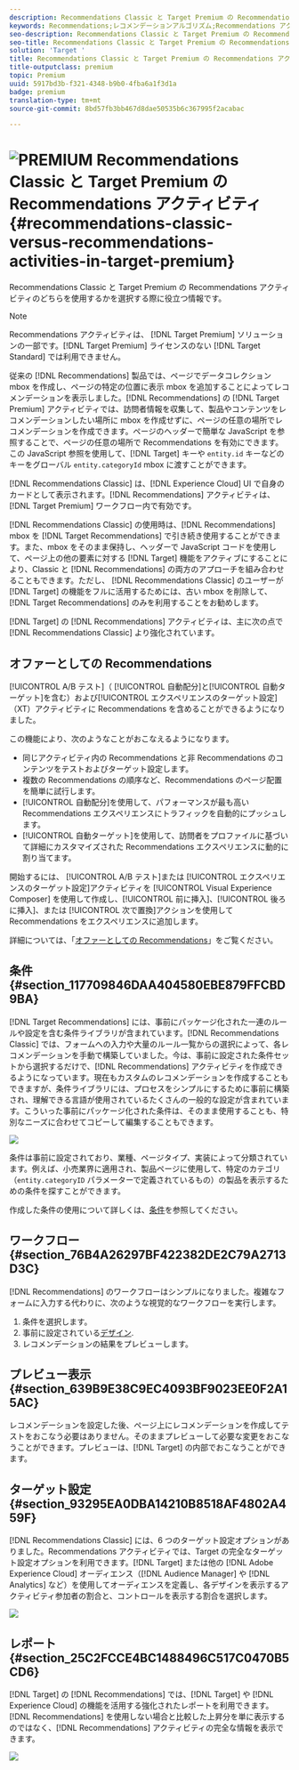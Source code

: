 ```yaml
---
description: Recommendations Classic と Target Premium の Recommendations アクティビティのどちらを使用するかを選択する際に役立つ情報です。
keywords: Recommendations;レコメンデーションアルゴリズム;Recommendations アクティビティ;Recommendations Classic
seo-description: Recommendations Classic と Target Premium の Recommendations アクティビティのどちらを使用するかを選択する際に役立つ情報です。
seo-title: Recommendations Classic と Target Premium の Recommendations アクティビティ
solution: 'Target '
title: Recommendations Classic と Target Premium の Recommendations アクティビティ
title-outputclass: premium
topic: Premium
uuid: 5917bd3b-f321-4348-b9b0-4fba6a1f3d1a
badge: premium
translation-type: tm+mt
source-git-commit: 8bd57fb3bb467d8dae50535b6c367995f2acabac

---
```



# ![PREMIUM](/help/assets/premium.png) Recommendations Classic と Target Premium の Recommendations アクティビティ{#recommendations-classic-versus-recommendations-activities-in-target-premium}

Recommendations Classic と Target Premium の Recommendations アクティビティのどちらを使用するかを選択する際に役立つ情報です。

>[!NOTE]
>
>Recommendations アクティビティは、 [!DNL Target Premium] ソリューションの一部です。[!DNL Target Premium] ライセンスのない [!DNL Target Standard] では利用できません。

従来の [!DNL Recommendations] 製品では、ページでデータコレクション mbox を作成し、ページの特定の位置に表示 mbox を追加することによってレコメンデーションを表示しました。[!DNL Recommendations] の [!DNL Target Premium] アクティビティでは、訪問者情報を収集して、製品やコンテンツをレコメンデーションしたい場所に mbox を作成せずに、ページの任意の場所でレコメンデーションを作成できます。ページのヘッダーで簡単な JavaScript を参照することで、ページの任意の場所で Recommendations を有効にできます。この JavaScript 参照を使用して、[!DNL Target] キーや `entity.id` キーなどのキーをグローバル `entity.categoryId` mbox に渡すことができます。

[!DNL Recommendations Classic] は、[!DNL Experience Cloud] UI で自身のカードとして表示されます。[!DNL Recommendations] アクティビティは、[!DNL Target Premium] ワークフロー内で有効です。

[!DNL Recommendations Classic] の使用時は、[!DNL Recommendations] mbox を [!DNL Target Recommendations] で引き続き使用することができます。また、mbox をそのまま保持し、ヘッダーで JavaScript コードを使用して、ページ上の他の要素に対する [!DNL Target] 機能をアクティブにすることにより、Classic と [!DNL Recommendations] の両方のアプローチを組み合わせることもできます。ただし、 [!DNL Recommendations Classic] のユーザーが [!DNL Target] の機能をフルに活用するためには、古い mbox を削除して、[!DNL Target Recommendations] のみを利用することをお勧めします。

[!DNL Target] の [!DNL Recommendations] アクティビティは、主に次の点で [!DNL Recommendations Classic] より強化されています。

## オファーとしての Recommendations 

[!UICONTROL A/B テスト]（ [!UICONTROL 自動配分]と[!UICONTROL 自動ターゲット]を含む）および[!UICONTROL エクスペリエンスのターゲット設定]（XT）アクティビティに Recommendations を含めることができるようになりました。

この機能により、次のようなことがおこなえるようになります。

* 同じアクティビティ内の Recommendations と非 Recommendations のコンテンツをテストおよびターゲット設定します。
* 複数の Recommendations の順序など、Recommendations のページ配置を簡単に試行します。
* [!UICONTROL 自動配分]を使用して、パフォーマンスが最も高い Recommendations エクスペリエンスにトラフィックを自動的にプッシュします。
* [!UICONTROL 自動ターゲット]を使用して、訪問者をプロファイルに基づいて詳細にカスタマイズされた Recommendations エクスペリエンスに動的に割り当てます。

開始するには、 [!UICONTROL A/B テスト]または [!UICONTROL エクスペリエンスのターゲット設定]アクティビティを [!UICONTROL Visual Experience Composer] を使用して作成し、[!UICONTROL 前に挿入]、[!UICONTROL 後ろに挿入]、または [!UICONTROL 次で置換]アクションを使用して Recommendations をエクスペリエンスに追加します。

詳細については、「[オファーとしての Recommendations](/help/c-recommendations/recommendations-as-an-offer.md)」をご覧ください。

## 条件 {#section_117709846DAA404580EBE879FFCBD9BA}

[!DNL Target Recommendations] には、事前にパッケージ化された一連のルールや設定を含む条件ライブラリが含まれています。[!DNL Recommendations Classic] では、フォームへの入力や大量のルール一覧からの選択によって、各レコメンデーションを手動で構築していました。今は、事前に設定された条件セットから選択するだけで、[!DNL Recommendations] アクティビティを作成できるようになっています。現在もカスタムのレコメンデーションを作成することもできますが、条件ライブラリには、プロセスをシンプルにするために事前に構築され、理解できる言語が使用されているたくさんの一般的な設定が含まれています。こういった事前にパッケージ化された条件は、そのまま使用することも、特別なニーズに合わせてコピーして編集することもできます。

![](assets/overview_criteria.png)

条件は事前に設定されており、業種、ページタイプ、実装によって分類されています。例えば、小売業界に適用され、製品ページに使用して、特定のカテゴリ（`entity.categoryID` パラメーターで定義されているもの）の製品を表示するための条件を探すことができます。

作成した条件の使用について詳しくは、[条件](../../c-recommendations/c-algorithms/algorithms.md#concept_4BD01DC437F543C0A13621C93A302750)を参照してください。

## ワークフロー {#section_76B4A26297BF422382DE2C79A2713D3C}

[!DNL Recommendations] のワークフローはシンプルになりました。複雑なフォームに入力する代わりに、次のような視覚的なワークフローを実行します。

1. 条件を選択します。
1. 事前に設定されている[デザイン](../../c-recommendations/c-design-overview/create-design.md#task_CC5BD28C364742218C1ACAF0D45E0E14).
1. レコメンデーションの結果をプレビューします。

## プレビュー表示 {#section_639B9E38C9EC4093BF9023EE0F2A15AC}

レコメンデーションを設定した後、ページ上にレコメンデーションを作成してテストをおこなう必要はありません。そのままプレビューして必要な変更をおこなうことができます。プレビューは、[!DNL Target] の内部でおこなうことができます。

## ターゲット設定 {#section_93295EA0DBA14210B8518AF4802A459F}

[!DNL Recommendations Classic] には、6 つのターゲット設定オプションがありました。Recommendations アクティビティでは、Target の完全なターゲット設定オプションを利用できます。[!DNL Target] または他の [!DNL Adobe Experience Cloud] オーディエンス（[!DNL Audience Manager] や [!DNL Analytics] など）を使用してオーディエンスを定義し、各デザインを表示するアクティビティ参加者の割合と、コントロールを表示する割合を選択します。

![](assets/overview_targeting.png)

## レポート {#section_25C2FCCE4BC1488496C517C0470B5CD6}

[!DNL Target] の [!DNL Recommendations] では、[!DNL Target] や [!DNL Experience Cloud] の機能を活用する強化されたレポートを利用できます。[!DNL Recommendations] を使用しない場合と比較した上昇分を単に表示するのではなく、[!DNL Recommendations] アクティビティの完全な情報を表示できます。

![](assets/overview_report.png)

